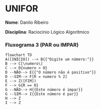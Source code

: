 # UNIFOR 
**Nome**: Danilo Ribeiro

**Disciplina**: Raciocínio Lógico Algorítmico
### Fluxograma 3 (PAR ou IMPAR)
```mermaid
flowchart TD
A([INÍCIO]) --> B{{"Digite um número:"}}
B --> C[\numero\]
C --> D{numero > 0}
D --NÃO--> E{{"O número não é positivo"}}
D --SIM--> F[R = numero % 2]
E --> Z([FIM])
F --> G{R == 0}
G --NÃO--> H{{Este número é impar}}
G --SIM--> I{{Este número é par}}
H --> Z
I --> Z
```
